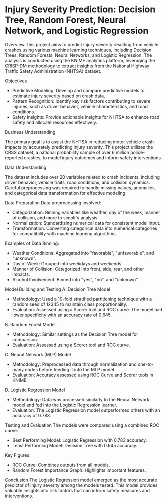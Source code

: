 # Injury Severity Prediction: Decision Tree, Random Forest, Neural Network, and Logistic Regression

Overview
This project aims to predict injury severity resulting from vehicle crashes using various machine learning techniques, including Decision Trees, Random Forests, Neural Networks, and Logistic Regression. The analysis is conducted using the KNIME analytics platform, leveraging the CRISP-DM methodology to extract insights from the National Highway Traffic Safety Administration (NHTSA) dataset.


Objectives
- Predictive Modeling: Develop and compare predictive models to estimate injury severity based on crash data.
- Pattern Recognition: Identify key risk factors contributing to severe injuries, such as driver behavior, vehicle characteristics, and road conditions.
- Safety Insights: Provide actionable insights for NHTSA to enhance road safety and allocate resources effectively.


Business Understanding

The primary goal is to assist the NHTSA in reducing motor vehicle crash impacts by accurately predicting injury severity. This project utilizes the CRSS dataset, a national probability sample of over 6 million police-reported crashes, to model injury outcomes and inform safety interventions.


Data Understanding

The dataset includes over 20 variables related to crash incidents, including driver behavior, vehicle traits, road conditions, and collision dynamics. Careful preprocessing was required to handle missing values, anomalies, and categorical data transformation for effective modeling.


Data Preparation
Data preprocessing involved:

- Categorization: Binning variables like weather, day of the week, manner of collision, and more to simplify analysis.
- Normalization: Standardizing numerical data for consistent model input.
- Transformation: Converting categorical data into numerical categories for compatibility with machine learning algorithms.


Examples of Data Binning:
- Weather Conditions: Aggregated into "favorable", "unfavorable", and "unknown".
- Day of Week: Grouped into weekdays and weekends.
- Manner of Collision: Categorized into front, side, rear, and other impacts.
- Alcohol Involvement: Binned into "yes", "no", and "unknown".


Model Building and Testing
A. Decision Tree Model
- Methodology: Used a 10-fold stratified partitioning technique with a random seed of 12345 to maintain class proportionality.
- Evaluation: Assessed using a Scorer tool and ROC curve. The model had lower specificity with an accuracy rate of 0.645.


B. Random Forest Model
- Methodology: Similar settings as the Decision Tree model for comparison.
- Evaluation: Assessed using a Scorer tool and ROC curve.


C. Neural Network (MLP) Model
- Methodology: Preprocessed data through normalization and one-to-many nodes before feeding it into the MLP model.
- Evaluation: Accuracy assessed using ROC Curve and Scorer tools in KNIME.


D. Logistic Regression Model
- Methodology: Data was processed similarly to the Neural Network model and fed into the Logistic Regression learner.
- Evaluation: The Logistic Regression model outperformed others with an accuracy of 0.783.


Testing and Evaluation
The models were compared using a combined ROC curve:

- Best Performing Model: Logistic Regression with 0.783 accuracy.
- Least Performing Model: Decision Tree with 0.645 accuracy.


Key Figures:
- ROC Curve: Combines outputs from all models.
- Random Forest Importance Graph: Highlights important features.


Conclusion
The Logistic Regression model emerged as the most accurate predictor of injury severity among the models tested. This model provides valuable insights into risk factors that can inform safety measures and interventions.
